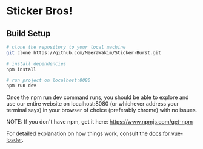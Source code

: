 # Sticker Bros!

## Build Setup

``` bash
# clone the repository to your local machine
git clone https://github.com/MeeraWakim/Sticker-Burst.git

# install dependencies
npm install

# run project on localhost:8080
npm run dev

```
Once the npm run dev command runs, you should be able to explore and use our entire website on localhost:8080 (or whichever address your terminal says) in your browser of choice (preferably chrome) with no issues.

NOTE: If you don't have npm, get it here: https://www.npmjs.com/get-npm

For detailed explanation on how things work, consult the [docs for vue-loader](http://vuejs.github.io/vue-loader).
